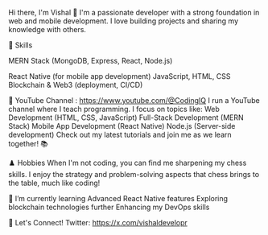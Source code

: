 Hi there, I'm Vishal 👋
I'm a passionate developer with a strong foundation in web and mobile development. I love building projects and sharing my knowledge with others.  

🚀 Skills  

  
MERN Stack (MongoDB, Express, React, Node.js)  

  React Native (for mobile app development)
  JavaScript, HTML, CSS
  Blockchain & Web3
  (deployment, CI/CD)

🎥 YouTube Channel : https://www.youtube.com/@CodingIQ
I run a YouTube channel where I teach programming. I focus on topics like:
Web Development (HTML, CSS, JavaScript)
Full-Stack Development (MERN Stack)
Mobile App Development (React Native)
Node.js (Server-side development)
Check out my latest tutorials and join me as we learn together! 📚

♟️ Hobbies
When I'm not coding, you can find me sharpening my chess skills. I enjoy the strategy and problem-solving aspects that chess brings to the table, much like coding!

🌱 I’m currently learning
Advanced React Native features
Exploring blockchain technologies further
Enhancing my DevOps skills

💬 Let's Connect!
Twitter: https://x.com/vishaldevelopr

